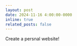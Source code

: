 ```yaml
---
layout: post
date: 2024-11-16 4:00:00-0000
inline: true
related_posts: false
---
```


Create a persnal website!

